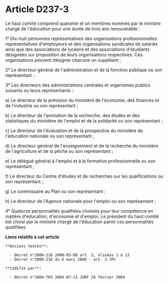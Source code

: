 # Article D237-3

Le haut comité comprend quarante et un membres nommés par le ministre chargé de l'éducation pour une durée de trois ans
renouvelable :

1° Dix-huit personnes représentatives des organisations professionnelles représentatives d'employeurs et des organisations
syndicales de salariés ainsi que des associations de lycéens et des associations d'étudiants désignées sur proposition de
leurs organisations respectives. Ces organisations peuvent désigner chacune un suppléant ;

2° Le directeur général de l'administration et de la fonction publique ou son représentant ;

3° Les directeurs des administrations centrales et organismes publics suivants ou leurs représentants :

a) Le directeur de la prévision du ministère de l'économie, des finances et de l'industrie ou son représentant ;

b) Le directeur de l'animation de la recherche, des études et des statistiques du ministère de l'emploi et de la solidarité
ou son représentant ;

c) Le directeur de l'évaluation et de la prospective du ministère de l'éducation nationale ou son représentant ;

d) Le directeur général de l'enseignement et de la recherche du ministère de l'agriculture et de la pêche ou son
représentant ;

e) Le délégué général à l'emploi et à la formation professionnelle ou son représentant ;

f) Le directeur du Centre d'études et de recherches sur les qualifications ou son représentant ;

g) Le commissaire au Plan ou son représentant ;

h) Le directeur de l'Agence nationale pour l'emploi ou son représentant ;

4° Quatorze personnalités qualifiées choisies pour leur compétence en matière d'éducation, d'économie et d'emploi. Le
président du haut comité est choisi par le ministre chargé de l'éducation parmi ces personnalités qualifiées.

**Liens relatifs à cet article**

	**Anciens textes**:

	  - Décret n°2000-216 2000-03-06 art. 3, alinéas 1 à 13
	  - Décret n°2000-216 du 6 mars 2000 - art. 3 (M)

	**Codifié par**:

	  - Décret n°2004-703 2004-07-13 JORF 24 février 2004
